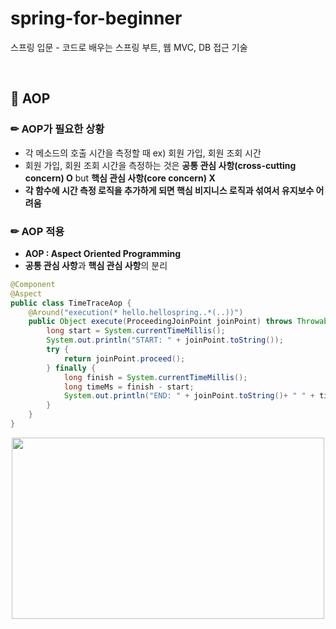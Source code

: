 # spring-for-beginner
스프링 입문 - 코드로 배우는 스프링 부트, 웹 MVC, DB 접근 기술

<br/>

## ****📝**** AOP

### ✏ AOP가 필요한 상황

- 각 메소드의 호출 시간을 측정할 때 ex) 회원 가입, 회원 조회 시간
- 회원 가입, 회원 조회 시간을 측정하는 것은 **공통 관심 사항(cross-cutting concern) O** but **핵심 관심 사항(core concern) X**
- **각 함수에 시간 측정 로직을 추가하게 되면 핵심 비지니스 로직과 섞여서 유지보수 어려움**

### ✏ AOP 적용

- **AOP : Aspect Oriented Programming**
- **공통 관심 사항**과 **핵심 관심 사항**의 분리

```java
@Component
@Aspect
public class TimeTraceAop {
	@Around("execution(* hello.hellospring..*(..))")
	public Object execute(ProceedingJoinPoint joinPoint) throws Throwable {
		long start = System.currentTimeMillis();
		System.out.println("START: " + joinPoint.toString());
		try {
			return joinPoint.proceed();
		} finally {
			long finish = System.currentTimeMillis();
			long timeMs = finish - start;
			System.out.println("END: " + joinPoint.toString()+ " " + timeMs + "ms");
		}
	}
}
```
<p align="center"><img src="https://user-images.githubusercontent.com/68148196/196410714-a5e19126-bc3e-4525-9f53-a984f774a343.png" width="500" height="290"/></p>
<br/>
